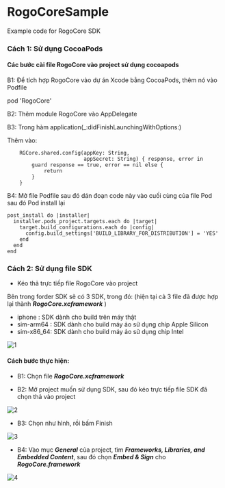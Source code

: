 # RogoCoreSample
Example code for RogoCore SDK

### Cách 1: Sử dụng CocoaPods

#### Các bước cài file RogoCore vào project sử dụng cocoapods

B1: Để tích hợp RogoCore vào dự án Xcode bằng CocoaPods, thêm nó vào Podfile

pod 'RogoCore'

B2: Thêm module RogoCore vào AppDelegate

B3: Trong hàm application(_:didFinishLaunchingWithOptions:)

Thêm vào:

        RGCore.shared.config(appKey: String,
                             appSecret: String) { response, error in
            guard response == true, error == nil else {
                return
            }
        }
B4: Mở file Podfile sau đó dán đoạn code này vào cuối cùng của file Pod sau đó Pod install lại
```
post_install do |installer|
  installer.pods_project.targets.each do |target|
    target.build_configurations.each do |config|
      config.build_settings['BUILD_LIBRARY_FOR_DISTRIBUTION'] = 'YES'
    end
  end
end
```
### Cách 2: Sử dụng file SDK

- Kéo thả trực tiếp file RogoCore vào project

Bên trong forder SDK sẽ có 3 SDK, trong đó: (hiện tại cả 3 file đã được hợp lại thành ***RogoCore.xcframework*** )
- iphone : SDK dành cho build trên máy thật
- sim-arm64 : SDK dành cho build máy ảo sử dụng chip Apple Silicon
- sim-x86_64: SDK dành cho build máy ảo sử dụng chip Intel

![1](https://github.com/willerswift/RogoCoreSample/assets/116701315/cb5f26d6-09f9-4d2e-a97e-c0ee03d7d561)

#### Cách bước thực hiện:

- B1: Chọn file ***RogoCore.xcframework*** 

- B2: Mở project muốn sử dụng SDK, sau đó kéo trực tiếp file SDK đã chọn thả vào project

![2](https://github.com/willerswift/RogoCoreSample/assets/116701315/7cd578c5-4d5f-48e2-b72c-93b2a388ed23)

- B3: Chọn như hình, rồi bấm Finish

![3](https://github.com/willerswift/RogoCoreSample/assets/116701315/0aacd863-ab6b-41aa-977e-614925bdec98)

- B4: Vào mục ***General*** của project, tìm ***Frameworks, Libraries, and Embedded Content***, sau đó chọn ***Embed & Sign*** cho ***RogoCore.framework***

![4](https://github.com/willerswift/RogoCoreSample/assets/116701315/3c98eae3-10eb-4f15-9cfb-c89b5f6f5d2e)




